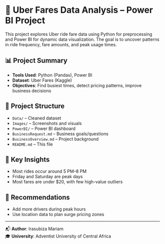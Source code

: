 # 🚕 Uber Fares Data Analysis – Power BI Project

This project explores Uber ride fare data using Python for preprocessing and Power BI for dynamic data visualization. The goal is to uncover patterns in ride frequency, fare amounts, and peak usage times.

## 📊 Project Summary
- **Tools Used**: Python (Pandas), Power BI
- **Dataset**: Uber Fares (Kaggle)
- **Objectives**: Find busiest times, detect pricing patterns, improve business decisions

## 📁 Project Structure
- `Data/` – Cleaned dataset
- `Images/` – Screenshots and visuals
- `PowerBI/` – Power BI dashboard
- `BusinessRequest.md` – Business goals/questions
- `BusinessOverview.md` – Project background
- `README.md` – This file

## 📌 Key Insights
- Most rides occur around 5 PM–8 PM
- Friday and Saturday are peak days
- Most fares are under $20, with few high-value outliers

## 🧠 Recommendations
- Add more drivers during peak hours
- Use location data to plan surge pricing zones

---

📬 **Author**: Irasubiza Mariam  
🎓 **University**: Adventist University of Central Africa
